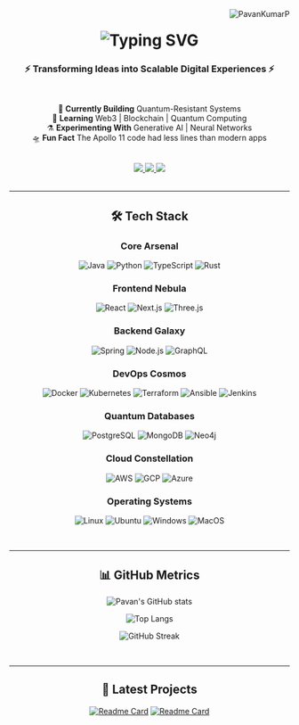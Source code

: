 <img align="right" src="https://komarev.com/ghpvc/?username=Pavan Kumar P&label=PROFILE+VIEWS&color=0e75b6&style=flat" alt="PavanKumarP" />

<h1 align="center">
  <img src="https://readme-typing-svg.herokuapp.com?font=JetBrains+Mono&weight=600&size=32&duration=4000&pause=1000&color=00F72E&center=true&vCenter=true&width=600&lines=%F0%9F%8C%90+Hello+World!;I'm+Pavan+Kumar+P;Full+Stack+Alchemist;Cloud+Native+Developer;AI%2FML+Explorer" alt="Typing SVG" />
</h1>

<h3 align="center">⚡ Transforming Ideas into Scalable Digital Experiences ⚡</h3>

<br/>

<div align="center">
  
  🚀 **Currently Building** Quantum-Resistant Systems  
  🌌 **Learning** Web3 | Blockchain | Quantum Computing  
  ⚗️ **Experimenting With** Generative AI | Neural Networks  
  🛸 **Fun Fact** The Apollo 11 code had less lines than modern apps  

</div>

<br/>

<div align="center"> 
  <a href="mailto:pavan.trippintown@gmail.com">
    <img src="https://img.shields.io/badge/Gmail-333333?style=for-the-badge&logo=gmail&logoColor=red" />
  </a>
  <a href="https://linkedin.com/in/pavan-kumar-p-741041169" target="_blank">
    <img src="https://img.shields.io/badge/LinkedIn-0A66C2?style=for-the-badge&logo=linkedin&logoColor=white" />
  </a>
  <a href="https://professional-portfolio-virid-tau.vercel.app" target="_blank">
    <img src="https://img.shields.io/badge/Portfolio-000000?style=for-the-badge&logo=vercel&logoColor=white" />
  </a>
</div>

<br/>
<hr/>

<h2 align="center">🛠️ Tech Stack</h2>

<div align="center">
  
### **Core Arsenal**
![Java](https://img.shields.io/badge/Java-ED8B00?style=for-the-badge&logo=openjdk&logoColor=white)
![Python](https://img.shields.io/badge/Python-3776AB?style=for-the-badge&logo=python&logoColor=white)
![TypeScript](https://img.shields.io/badge/TypeScript-3178C6?style=for-the-badge&logo=typescript&logoColor=white)
![Rust](https://img.shields.io/badge/Rust-000000?style=for-the-badge&logo=rust&logoColor=white)

### **Frontend Nebula**
![React](https://img.shields.io/badge/React-61DAFB?style=for-the-badge&logo=react&logoColor=black)
![Next.js](https://img.shields.io/badge/Next.js-000000?style=for-the-badge&logo=nextdotjs&logoColor=white)
![Three.js](https://img.shields.io/badge/Three.js-000000?style=for-the-badge&logo=threedotjs&logoColor=white)

### **Backend Galaxy**
![Spring](https://img.shields.io/badge/Spring-6DB33F?style=for-the-badge&logo=spring&logoColor=white)
![Node.js](https://img.shields.io/badge/Node.js-339933?style=for-the-badge&logo=nodedotjs&logoColor=white)
![GraphQL](https://img.shields.io/badge/GraphQL-E10098?style=for-the-badge&logo=graphql&logoColor=white)

### **DevOps Cosmos**
![Docker](https://img.shields.io/badge/Docker-2496ED?style=for-the-badge&logo=docker&logoColor=white)
![Kubernetes](https://img.shields.io/badge/Kubernetes-326CE5?style=for-the-badge&logo=kubernetes&logoColor=white)
![Terraform](https://img.shields.io/badge/Terraform-7B42BC?style=for-the-badge&logo=terraform&logoColor=white)
![Ansible](https://img.shields.io/badge/Ansible-EE0000?style=for-the-badge&logo=ansible&logoColor=white)
![Jenkins](https://img.shields.io/badge/Jenkins-D24939?style=for-the-badge&logo=jenkins&logoColor=white)

### **Quantum Databases**
![PostgreSQL](https://img.shields.io/badge/PostgreSQL-4169E1?style=for-the-badge&logo=postgresql&logoColor=white)
![MongoDB](https://img.shields.io/badge/MongoDB-47A248?style=for-the-badge&logo=mongodb&logoColor=white)
![Neo4j](https://img.shields.io/badge/Neo4j-008CC1?style=for-the-badge&logo=neo4j&logoColor=white)

### **Cloud Constellation**
![AWS](https://img.shields.io/badge/AWS-232F3E?style=for-the-badge&logo=amazonaws&logoColor=white)
![GCP](https://img.shields.io/badge/Google_Cloud-4285F4?style=for-the-badge&logo=googlecloud&logoColor=white)
![Azure](https://img.shields.io/badge/Azure-0078D4?style=for-the-badge&logo=microsoftazure&logoColor=white)

### **Operating Systems**
![Linux](https://img.shields.io/badge/Linux-FCC624?style=for-the-badge&logo=linux&logoColor=black)
![Ubuntu](https://img.shields.io/badge/Ubuntu-E95420?style=for-the-badge&logo=ubuntu&logoColor=white)
![Windows](https://img.shields.io/badge/Windows-0078D6?style=for-the-badge&logo=windows&logoColor=white)
![MacOS](https://img.shields.io/badge/macOS-000000?style=for-the-badge&logo=apple&logoColor=white)

</div>

<br/>
<hr/>

<h2 align="center">📊 GitHub Metrics</h2>

<div align="center">
  
![Pavan's GitHub stats](https://github-readme-stats.vercel.app/api?username=PavanKumarP&show_icons=true&theme=vision-friendly-dark&count_private=true&include_all_commits=true)

![Top Langs](https://github-readme-stats.vercel.app/api/top-langs/?username=PavanKumarP&layout=compact&theme=vision-friendly-dark)

![GitHub Streak](https://streak-stats.demolab.com?user=PavanKumarP&theme=vision-friendly-dark)

</div>

<br/>
<hr/>

<h2 align="center">🚀 Latest Projects</h2>

<div align="center">
  
[![Readme Card](https://github-readme-stats.vercel.app/api/pin/?username=PavanKumarP&repo=Quantum-Computing-Playground&theme=vision-friendly-dark)](https://github.com/PavanKumarP/Quantum-Computing-Playground)
[![Readme Card](https://github-readme-stats.vercel.app/api/pin/?username=PavanKumarP&repo=Neural-Architect&theme=vision-friendly-dark)](https://github.com/PavanKumarP/Neural-Architect)

</div>
